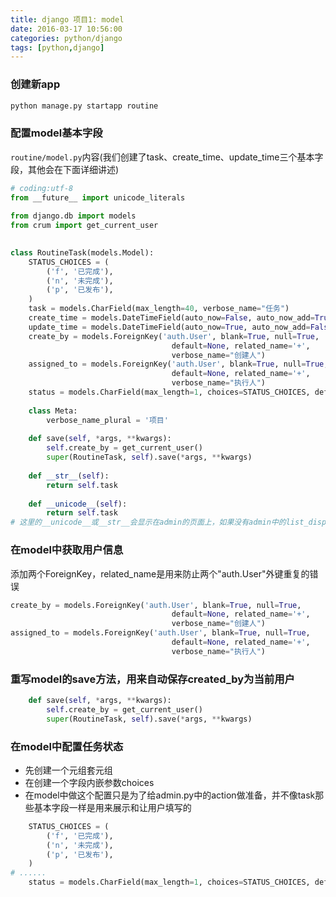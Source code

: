 ```yaml
---
title: django 项目1: model
date: 2016-03-17 10:56:00
categories: python/django
tags: [python,django]
---
```


### 创建新app
``` bash
python manage.py startapp routine
```

### 配置model基本字段
`routine/model.py`内容(我们创建了task、create_time、update_time三个基本字段，其他会在下面详细讲述)

``` python
# coding:utf-8
from __future__ import unicode_literals
 
from django.db import models
from crum import get_current_user
 

class RoutineTask(models.Model):
    STATUS_CHOICES = (
        ('f', '已完成'),
        ('n', '未完成'),
        ('p', '已发布'),
    )
    task = models.CharField(max_length=40, verbose_name="任务")
    create_time = models.DateTimeField(auto_now=False, auto_now_add=True)
    update_time = models.DateTimeField(auto_now=True, auto_now_add=False)
    create_by = models.ForeignKey('auth.User', blank=True, null=True,
                                    default=None, related_name='+',
                                    verbose_name="创建人")
    assigned_to = models.ForeignKey('auth.User', blank=True, null=True,
                                    default=None, related_name='+',
                                    verbose_name="执行人")
    status = models.CharField(max_length=1, choices=STATUS_CHOICES, default="p")
 
    class Meta:
        verbose_name_plural = '项目'
 
    def save(self, *args, **kwargs):
        self.create_by = get_current_user()
        super(RoutineTask, self).save(*args, **kwargs)
 
    def __str__(self):
        return self.task
 
    def __unicode__(self):
        return self.task
# 这里的__unicode__或__str__会显示在admin的页面上，如果没有admin中的list_display的话
```

### 在model中获取用户信息
添加两个ForeignKey，related_name是用来防止两个"auth.User"外键重复的错误

``` python
create_by = models.ForeignKey('auth.User', blank=True, null=True,
                                    default=None, related_name='+',
                                    verbose_name="创建人")
assigned_to = models.ForeignKey('auth.User', blank=True, null=True,
                                    default=None, related_name='+',
                                    verbose_name="执行人")
```
 
### 重写model的save方法，用来自动保存created_by为当前用户

``` python
    def save(self, *args, **kwargs):
        self.create_by = get_current_user()
        super(RoutineTask, self).save(*args, **kwargs)
```
 
### 在model中配置任务状态
- 先创建一个元组套元组
- 在创建一个字段内嵌参数choices
- 在model中做这个配置只是为了给admin.py中的action做准备，并不像task那些基本字段一样是用来展示和让用户填写的

``` python
    STATUS_CHOICES = (
        ('f', '已完成'),
        ('n', '未完成'),
        ('p', '已发布'),
    )
# ......
    status = models.CharField(max_length=1, choices=STATUS_CHOICES, default="p")
```
